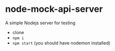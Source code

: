 # node-mock-api-server
A simple Nodejs server for testing

- clone
- `npm i`
- `npm start` (you should have nodemon installed)